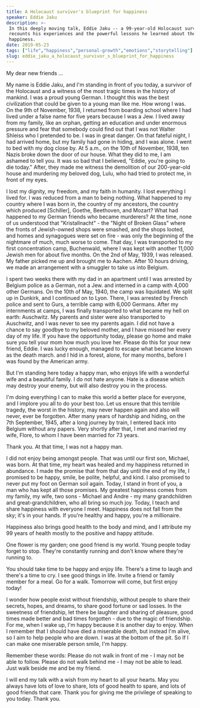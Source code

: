 ```yaml
---
title: A Holocaust survivor's blueprint for happiness
speaker: Eddie Jaku
description: >-
 In this deeply moving talk, Eddie Jaku -- a 99-year-old Holocaust survivor --
 recounts his experiences and the powerful lessons he learned about the search for
 happiness.
date: 2019-05-23
tags: ["life","happiness","personal-growth","emotions","storytelling"]
slug: eddie_jaku_a_holocaust_survivor_s_blueprint_for_happiness
---
```


My dear new friends ... 

My name is Eddie Jaku, and I'm standing in front of you today, a survivor of the Holocaust
and a witness of the most tragic times in the history of mankind. I was a proud young
German. I thought this was the best civilization that could be given to a young man like
me. How wrong I was. On the 9th of November, 1938, I returned from boarding school where I
had lived under a false name for five years because I was a Jew. I lived away from my
family, like an orphan, getting an education and under enormous pressure and fear that
somebody could find out that I was not Walter Shleiss who I pretended to be. I was in
great danger. On that fateful night, I had arrived home, but my family had gone in hiding,
and I was alone. I went to bed with my dog close by. At 5 a.m., on the 10th of November,
1938, ten Nazis broke down the door of our house. What they did to me, I am ashamed to
tell you. It was so bad that I believed, "Eddie, you're going to die today." After, they
made me witness the demolition of our 200-year-old house and murdering my beloved dog,
Lulu, who had tried to protect me, in front of my eyes.

I lost my dignity, my freedom, and my faith in humanity. I lost everything I lived for. I
was reduced from a man to being nothing. What happened to my country where I was born in,
the country of my ancestors, the country which produced [Schiller], Goethe, Beethoven, and
Mozart? What had happened to my German friends who became murderers? At the time, none of
us understood that "Kristallnacht" - the "Night of Broken Glass" where the fronts of
Jewish-owned shops were smashed, and the shops looted, and homes and synagogues were set
on fire - was only the beginning of the nightmare of much, much worse to come. That day, I
was transported to my first concentration camp, Buchenwald, where I was kept with another
11,000 Jewish men for about five months. On the 2nd of May, 1939, I was released. My
father picked me up and brought me to Aachen. After 10 hours driving, we made an
arrangement with a smuggler to take us into Belgium.

I spent two weeks there with my dad in an apartment until I was arrested by Belgium police
as a German, not a Jew. and interned in a camp with 4,000 other Germans. On the 10th of
May, 1940, the camp was liquidated. We split up in Dunkirk, and I continued on to Lyon.
There, I was arrested by French police and sent to Gurs, a terrible camp with 6,000
Germans. After my internments at camps, I was finally transported to what became my hell
on earth: Auschwitz. My parents and sister were also transported to Auschwitz, and I was
never to see my parents again. I did not have a chance to say goodbye to my beloved
mother, and I have missed her every day of my life. If you have the opportunity today,
please go home and make sure you tell your mom how much you love her. Please do this for
your new friend, Eddie. I was lucky enough, managed to escape what became known as the
death march. and I hid in a forest, alone, for many months, before I was found by the
American army.

But I'm standing here today a happy man, who enjoys life with a wonderful wife and a
beautiful family. I do not hate anyone. Hate is a disease which may destroy your enemy,
but will also destroy you in the process. 

I'm doing everything I can to make this world a better place for everyone, and I implore
you all to do your best too. Let us ensure that this terrible tragedy, the worst in the
history, may never happen again and also will never, ever be forgotten. After many years
of hardship and hiding, on the 7th September, 1945, after a long journey by train, I
entered back into Belgium without any papers. Very shortly after that, I met and married
my wife, Flore, to whom I have been married for 73 years. 

Thank you. At that time, I was not a happy man. 

I did not enjoy being amongst people. That was until our first son, Michael, was born. At
that time, my heart was healed and my happiness returned in abundance. I made the promise
that from that day until the end of my life, I promised to be happy, smile, be polite,
helpful, and kind. I also promised to never put my foot on German soil again. Today, I
stand in front of you, a man who has kept all those promises. My greatest happiness comes
from my family, my wife, two sons - Michael and Andre - my many grandchildren and
great-grandchildren, who all bring so much joy. Today, I teach and share happiness with
everyone I meet. Happiness does not fall from the sky; it's in your hands. If you're
healthy and happy, you're a millionaire. 

Happiness also brings good health to the body and mind, and I attribute my 99 years of
health mostly to the positive and happy attitude. 

One flower is my garden; one good friend is my world. Young people today forget to stop.
They're constantly running and don't know where they're running to. 

You should take time to be happy and enjoy life. There's a time to laugh and there's a
time to cry. I see good things in life. Invite a friend or family member for a meal. Go
for a walk. Tomorrow will come, but first enjoy today! 

I wonder how people exist without friendship, without people to share their secrets,
hopes, and dreams, to share good fortune or sad losses. In the sweetness of friendship,
let there be laughter and sharing of pleasure, good times made better and bad times
forgotten - due to the magic of friendship. For me, when I wake up, I'm happy because it
is another day to enjoy. When I remember that I should have died a miserable death, but
instead I'm alive, so I aim to help people who are down. I was at the bottom of the pit.
So If I can make one miserable person smile, I'm happy. 

Remember these words: Please do not walk in front of me - I may not be able to follow.
Please do not walk behind me - I may not be able to lead. Just walk beside me and be my
friend. 

I will end my talk with a wish from my heart to all your hearts. May you always have lots
of love to share, lots of good health to spare, and lots of good friends that care. Thank
you for giving me the privilege of speaking to you today. Thank you. 

<!--
ad_duration=0
event="TEDxSydney"
external_start_time=0
intro_duration=0
is_subtitle_required="False"
is_talk_featured="False"
language="en"
language_swap="False"
native_language="en"
number_of_related_talks=6
number_of_speakers=1
number_of_subtitled_videos=0
number_of_tags=5
number_of_talk_download_languages=11
number_of_talk_more_resources=0
number_of_talk_recommendations=0
number_of_talks_take_actions=0
post_ad_duration=0
published_timestamp="2019-08-21 23:40:33"
recording_date="2019-05-23"
speaker_is_published=0
speaker_name="Eddie Jaku"
talk_name="A Holocaust survivor's blueprint for happiness"
talks_tags=["life","happiness","personal-growth","emotions","storytelling"]
url_photo_talk="https://s3.amazonaws.com/talkstar-photos/uploads/e82ce74a-1abc-4bbf-85e9-d77e21c55abd/Eddie+Jaku.jpeg"
url_webpage="https://www.ted.com/talks/eddie_jaku_a_holocaust_survivor_s_blueprint_for_happiness"
video_type_name="TEDx Talk"
-->